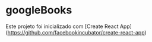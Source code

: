 # googleBooks
Este projeto foi inicializado com [Create React App] (https://github.com/facebookincubator/create-react-app)
